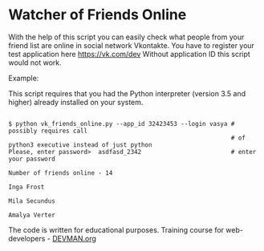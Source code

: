 # Watcher of Friends Online

With the help of this script you can easily check what people from your friend list are online in social network Vkontakte.
You have to register your test application here https://vk.com/dev
Without application ID this script would not work.

Example:

This script requires that you had the Python interpreter (version 3.5 and higher) already installed on your system.

```#!bash

$ python vk_friends_online.py --app_id 32423453 --login vasya # possibly requires call 
                                                              # of python3 executive instead of just python
Please, enter password>  asdfasd_2342                         # enter your password 

Number of friends online - 14

Inga Frost

Mila Secundus

Amalya Verter

```

The code is written for educational purposes. Training course for web-developers - [DEVMAN.org](https://devman.org)
